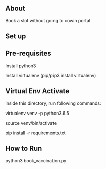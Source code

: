## About ##
Book a slot without going to cowin portal


## Set up ##

## Pre-requisites ##

Install python3

Install virtualenv (pip/pip3 install virtualenv)


## Virtual Env Activate ##

inside this directory, run following commands:

virtualenv venv -p python3.6.5

source venv/bin/activate

pip install -r requirements.txt


## How to Run ##

python3 book_vaccination.py
